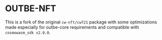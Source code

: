 # OUTBE-NFT

This is a fork of the original `cw-nft/cw721` package with some optimizations made especially for
outbe-core requirements and compatible with `cosmowasm_sdk v2.0.0`.

